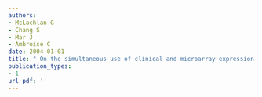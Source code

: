```yaml
---
authors: 
- McLachlan G 
- Chang S 
- Mar J 
- Ambroise C 
date: 2004-01-01
title: " On the simultaneous use of clinical and microarray expression data in the cluster analysis of tissue samples "
publication_types:
- 1
url_pdf: ''
---
```

